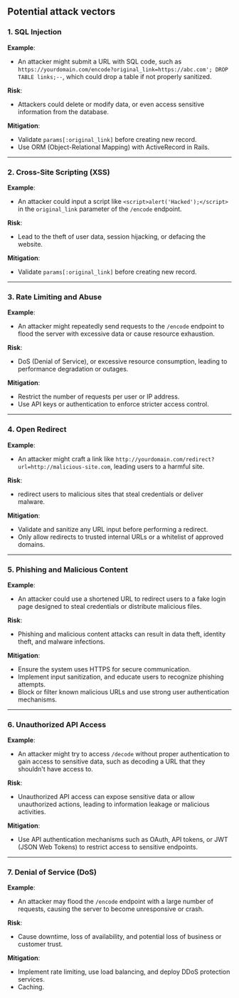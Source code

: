 ## Potential attack vectors

### 1. SQL Injection

**Example**:  
- An attacker might submit a URL with SQL code, such as `https://yourdomain.com/encode?original_link=https://abc.com'; DROP TABLE links;--`, which could drop a table if not properly sanitized.

**Risk**:  
- Attackers could delete or modify data, or even access sensitive information from the database.

**Mitigation**:
- Validate `params[:original_link]` before creating new record.
- Use ORM (Object-Relational Mapping) with ActiveRecord in Rails.

---

### 2. Cross-Site Scripting (XSS)

**Example**:  
- An attacker could input a script like `<script>alert('Hacked');</script>` in the `original_link` parameter of the `/encode` endpoint.

**Risk**:  

- Lead to the theft of user data, session hijacking, or defacing the website.

**Mitigation**:

- Validate `params[:original_link]` before creating new record.

---

### 3. Rate Limiting and Abuse

**Example**:  
- An attacker might repeatedly send requests to the `/encode` endpoint to flood the server with excessive data or cause resource exhaustion.

**Risk**:  
- DoS (Denial of Service), or excessive resource consumption, leading to performance degradation or outages.

**Mitigation**:  
- Restrict the number of requests per user or IP address.
- Use API keys or authentication to enforce stricter access control.

---

### 4. Open Redirect

**Example**:  
- An attacker might craft a link like `http://yourdomain.com/redirect?url=http://malicious-site.com`, leading users to a harmful site.

**Risk**:  
- redirect users to malicious sites that steal credentials or deliver malware.

**Mitigation**:  
- Validate and sanitize any URL input before performing a redirect.
- Only allow redirects to trusted internal URLs or a whitelist of approved domains.

---

### 5. Phishing and Malicious Content

**Example**:  
- An attacker could use a shortened URL to redirect users to a fake login page designed to steal credentials or distribute malicious files.

**Risk**:  
- Phishing and malicious content attacks can result in data theft, identity theft, and malware infections.

**Mitigation**:  
- Ensure the system uses HTTPS for secure communication.
- Implement input sanitization, and educate users to recognize phishing attempts.
- Block or filter known malicious URLs and use strong user authentication mechanisms.

---

### 6. Unauthorized API Access

**Example**:  
- An attacker might try to access `/decode` without proper authentication to gain access to sensitive data, such as decoding a URL that they shouldn't have access to.

**Risk**:  
- Unauthorized API access can expose sensitive data or allow unauthorized actions, leading to information leakage or malicious activities.

**Mitigation**:  
- Use API authentication mechanisms such as OAuth, API tokens, or JWT (JSON Web Tokens) to restrict access to sensitive endpoints.

---

### 7. Denial of Service (DoS)

**Example**:  
- An attacker may flood the `/encode` endpoint with a large number of requests, causing the server to become unresponsive or crash.

**Risk**:  
- Cause downtime, loss of availability, and potential loss of business or customer trust.

**Mitigation**:  
- Implement rate limiting, use load balancing, and deploy DDoS protection services.
- Caching.

